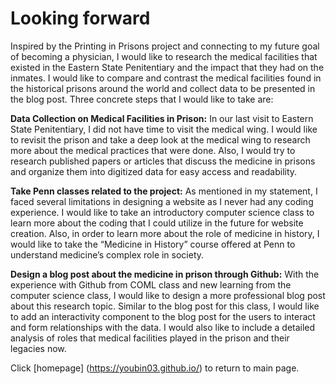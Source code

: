 # Looking forward
Inspired by the Printing in Prisons project and connecting to my future goal of becoming a physician, I would like to research the medical facilities that existed in the Eastern State Penitentiary and the impact that they had on the inmates. I would like to compare and contrast the medical facilities found in the historical prisons around the world and collect data to be presented in the blog post. Three concrete steps that I would like to take are:

**Data Collection on Medical Facilities in Prison:** In our last visit to Eastern State Penitentiary, I did not have time to visit the medical wing. I would like to revisit the prison and take a deep look at the medical wing to research more about the medical practices that were done. Also, I would try to research published papers or articles that discuss the medicine in prisons and organize them into digitized data for easy access and readability.

**Take Penn classes related to the project:** As mentioned in my statement, I faced several limitations in designing a website as I never had any coding experience. I would like to take an introductory computer science class to learn more about the coding that I could utilize in the future for website creation. Also, in order to learn more about the role of medicine in history, I would like to take the “Medicine in History” course offered at Penn to understand medicine’s complex role in society.

**Design a blog post about the medicine in prison through Github:** With the experience with Github from COML class and new learning from the computer science class, I would like to design a more professional blog post about this research topic. Similar to the blog post for this class, I would like to add an interactivity component to the blog post for the users to interact and form relationships with the data. I would also like to include a detailed analysis of roles that medical facilities played in the prison and their legacies now.

Click [homepage] (https://youbin03.github.io/) to return to main page.
